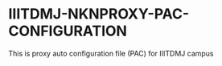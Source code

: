 # IIITDMJ-NKNPROXY-PAC-CONFIGURATION
This is proxy auto configuration file (PAC) for IIITDMJ campus
